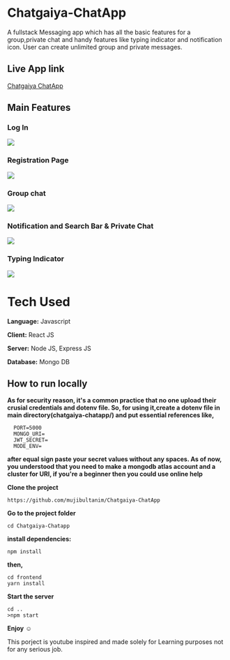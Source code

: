 # Chatgaiya-ChatApp
A fullstack Messaging app which has all the basic features for a group,private chat and handy features like typing indicator and notification icon.
User can create unlimited group and private messages.

## Live App link
[Chatgaiya ChatApp](http://chatgaiya-chatapp.herokuapp.com)

## Main Features
### Log In
![](https://github.com/mujibultanim/Chatgaiya-ChatApp/blob/main/Demo/log%20in.png)
### Registration Page
![](https://github.com/mujibultanim/Chatgaiya-ChatApp/blob/main/Demo/registration.png)
### Group chat
![](https://github.com/mujibultanim/Chatgaiya-ChatApp/blob/main/Demo/groupchat.png)
### Notification and Search Bar & Private Chat
![](https://github.com/mujibultanim/Chatgaiya-ChatApp/blob/main/Demo/notification%20and%20search.png)
### Typing Indicator
![](https://github.com/mujibultanim/Chatgaiya-ChatApp/blob/main/Demo/typing%20indicator.png)

# Tech Used
**Language:** Javascript

**Client:** React JS

**Server:** Node JS, Express JS

**Database:** Mongo DB

## How to run locally
**As for security reason, it's a common practice that no one upload their crusial credentials and dotenv file.
So, for using it,create a dotenv file in main directory(chatgaiya-chatapp/) and put essential references like,**
```
  PORT=5000
  MONGO_URI=
  JWT_SECRET=
  MODE_ENV=
```
  **after equal sign paste your secret values without any spaces. As of now, you understood that you need to make a mongodb atlas account and a cluster for URI, if you're a beginner then you could use online help**
  
**Clone the project**
```
https://github.com/mujibultanim/Chatgaiya-ChatApp
```
**Go to the project folder**
```
cd Chatgaiya-Chatapp
```
**install dependencies:**
```
npm install
```
**then,**
```
cd frontend
yarn install
```
**Start the server**
```
cd ..
>npm start
```
**Enjoy** :relaxed:

This porject is youtube inspired and made solely for Learning purposes not for any serious job.
